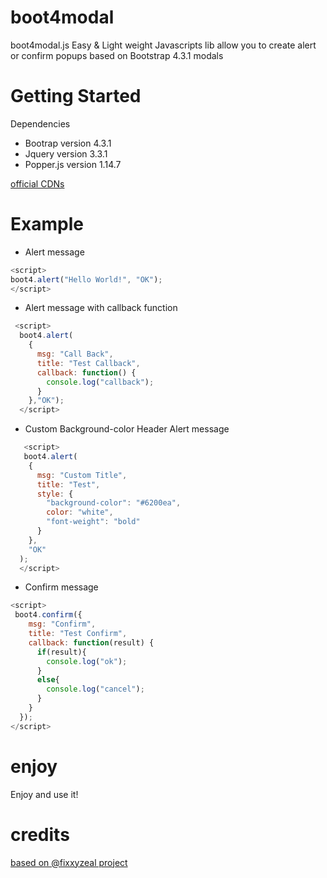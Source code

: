 # boot4modal
boot4modal.js Easy &amp; Light weight Javascripts lib allow you to create alert or confirm popups based on Bootstrap 4.3.1 modals

# Getting Started 

Dependencies

- Bootrap version 4.3.1
- Jquery version 3.3.1
- Popper.js version 1.14.7

[official CDNs](https://www.bootstrapcdn.com/)


# Example
  - Alert message
  ```javascript
  <script>
  boot4.alert("Hello World!", "OK");
  </script>
  ```
  - Alert message with callback function
  ```javascript
   <script>
    boot4.alert(
      {
        msg: "Call Back",
        title: "Test Callback",
        callback: function() {
          console.log("callback");
        }
      },"OK");
    </script>
   ```
  - Custom Background-color Header Alert message
  ```javascript
     <script>
     boot4.alert(
      {
        msg: "Custom Title",
        title: "Test",
        style: {
          "background-color": "#6200ea",
          color: "white",
          "font-weight": "bold"
        }
      },
      "OK"
    );
    </script>
   ```
  - Confirm message
  ```javascript
  <script>
   boot4.confirm({
      msg: "Confirm",
      title: "Test Confirm",
      callback: function(result) {
        if(result){
          console.log("ok");
        }
        else{
          console.log("cancel");
        }
      }
    });
  </script>
  ```

# enjoy
Enjoy and use it!

# credits
[based on @fixxyzeal project](https://github.com/fixxyzeal/boot4alert)
